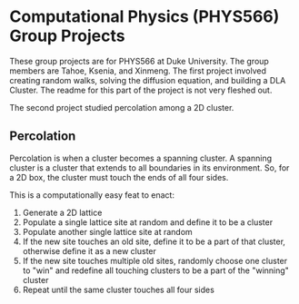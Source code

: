 # Computational Physics (PHYS566) Group Projects
These group projects are for PHYS566 at Duke University. The group members are Tahoe, Ksenia, and Xinmeng. The first project involved creating random walks, solving the diffusion equation, and building a DLA Cluster. The readme for this part of the project is not very fleshed out. 

The second project studied percolation among a 2D cluster. 

## Percolation 
Percolation is when a cluster becomes a spanning cluster. A spanning cluster is a cluster that extends to all boundaries in its environment. So, for a 2D box, the cluster must touch the ends of all four sides. 

This is a computationally easy feat to enact:
1. Generate a 2D lattice
2. Populate a single lattice site at random and define it to be a cluster
3. Populate another single lattice site at random
4. If the new site touches an old site, define it to be a part of that cluster, otherwise define it as a new cluster
5. If the new site touches multiple old sites, randomly choose one cluster to "win" and redefine all touching clusters to be a part of the "winning" cluster
6. Repeat until the same cluster touches all four sides


